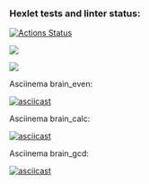 ### Hexlet tests and linter status:
[![Actions Status](https://github.com/SergeiPankratov/python-project-lvl1/workflows/hexlet-check/badge.svg)](https://github.com/SergeiPankratov/python-project-lvl1/actions)

<a href="https://codeclimate.com/github/codeclimate/codeclimate/maintainability"><img src="https://api.codeclimate.com/v1/badges/a99a88d28ad37a79dbf6/maintainability" /></a>

<a href="https://codeclimate.com/github/codeclimate/codeclimate/test_coverage"><img src="https://api.codeclimate.com/v1/badges/a99a88d28ad37a79dbf6/test_coverage" /></a>

Asciinema brain_even:

[![asciicast](https://asciinema.org/a/9fMxH07WAFlFctIFMMSH5nw4i.svg)](https://asciinema.org/a/9fMxH07WAFlFctIFMMSH5nw4i)

Asciinema brain_calc:

[![asciicast](https://asciinema.org/a/xxusznJgUC4sVWcr0RbPvPMxI.svg)](https://asciinema.org/a/xxusznJgUC4sVWcr0RbPvPMxI)

Asciinema brain_gcd:

[![asciicast](https://asciinema.org/a/dm8qK8c6zQwioyxiE0rdJQv8N.svg)](https://asciinema.org/a/dm8qK8c6zQwioyxiE0rdJQv8N)
